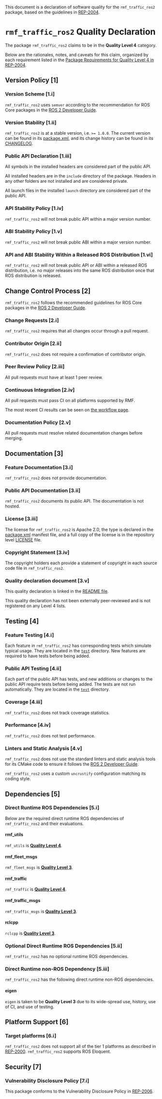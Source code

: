 This document is a declaration of software quality for the `rmf_traffic_ros2` package, based on the guidelines in [REP-2004](https://www.ros.org/reps/rep-2004.html).

# `rmf_traffic_ros2` Quality Declaration

The package `rmf_traffic_ros2` claims to be in the **Quality Level 4** category.

Below are the rationales, notes, and caveats for this claim, organized by each requirement listed in the [Package Requirements for Quality Level 4 in REP-2004](https://www.ros.org/reps/rep-2004.html).

## Version Policy [1]

### Version Scheme [1.i]

`rmf_traffic_ros2` uses `semver` according to the recommendation for ROS Core packages in the [ROS 2 Developer Guide](https://index.ros.org/doc/ros2/Contributing/Developer-Guide/#versioning).

### Version Stability [1.ii]

`rmf_traffic_ros2` is at a stable version, i.e. `>= 1.0.0`.
The current version can be found in its [package.xml](package.xml), and its change history can be found in its [CHANGELOG](CHANGELOG.rst).

### Public API Declaration [1.iii]

All symbols in the installed headers are considered part of the public API.

All installed headers are in the `include` directory of the package.
Headers in any other folders are not installed and are considered private.

All launch files in the installed `launch` directory are considered part of the public API.

### API Stability Policy [1.iv]

`rmf_traffic_ros2` will not break public API within a major version number.

### ABI Stability Policy [1.v]

`rmf_traffic_ros2` will not break public ABI within a major version number.

### API and ABI Stability Within a Released ROS Distribution [1.vi]

`rmf_traffic_ros2` will not break public API or ABI within a released ROS distribution, i.e. no major releases into the same ROS distribution once that ROS distribution is released.

## Change Control Process [2]

`rmf_traffic_ros2` follows the recommended guidelines for ROS Core packages in the [ROS 2 Developer Guide](https://index.ros.org/doc/ros2/Contributing/Developer-Guide/#package-requirements).

### Change Requests [2.i]

`rmf_traffic_ros2` requires that all changes occur through a pull request.

### Contributor Origin [2.ii]

`rmf_traffic_ros2` does not require a confirmation of contributor origin.

### Peer Review Policy [2.iii]

All pull requests must have at least 1 peer review.

### Continuous Integration [2.iv]

All pull requests must pass CI on all platforms supported by RMF.

The most recent CI results can be seen on [the workflow page](https://github.com/open-rmf/rmf_core_ros2/actions).

### Documentation Policy [2.v]

All pull requests must resolve related documentation changes before merging.

## Documentation [3]

### Feature Documentation [3.i]

`rmf_traffic_ros2` does not provide documentation.

### Public API Documentation [3.ii]

`rmf_traffic_ros2` documents its public API.
The documentation is not hosted.

### License [3.iii]

The license for `rmf_traffic_ros2` is Apache 2.0, the type is declared in the [package.xml](package.xml) manifest file, and a full copy of the license is in the repository level [LICENSE](../LICENSE) file.

### Copyright Statement [3.iv]

The copyright holders each provide a statement of copyright in each source code file in `rmf_traffic_ros2`.

### Quality declaration document [3.v]

This quality declaration is linked in the [README file](README.md).

This quality declaration has not been externally peer-reviewed and is not registered on any Level 4 lists.

## Testing [4]

### Feature Testing [4.i]

Each feature in `rmf_traffic_ros2` has corresponding tests which simulate typical usage.
They are located in the [`test`](https://github.com/open-rmf/rmf_core_ros2/tree/master/rmf_traffic_ros2/test) directory.
New features are required to have tests before being added.

### Public API Testing [4.ii]

Each part of the public API has tests, and new additions or changes to the public API require tests before being added.
The tests are not run automatically.
They are located in the [`test`](https://github.com/open-rmf/rmf_core_ros2/tree/master/rmf_traffic_ros2/test) directory.

### Coverage [4.iii]

`rmf_traffic_ros2` does not track coverage statistics.

### Performance [4.iv]

`rmf_traffic_ros2` does not test performance.

### Linters and Static Analysis [4.v]

`rmf_traffic_ros2` does not use the standard linters and static analysis tools for its CMake code to ensure it follows the [ROS 2 Developer Guide](https://index.ros.org/doc/ros2/Contributing/Developer-Guide/#linters).

`rmf_traffic_ros2` uses a custom `uncrustify` configuration matching its coding style.

## Dependencies [5]

### Direct Runtime ROS Dependencies [5.i]

Below are the required direct runtime ROS dependencies of `rmf_traffic_ros2` and their evaluations.

#### rmf\_utils

`rmf_utils` is [**Quality Level 4**](https://github.com/open-rmf/rmf_utils/blob/master/rmf_core_utils/QUALITY_DECLARATION.md).

#### rmf\_fleet\_msgs

`rmf_fleet_msgs` is [**Quality Level 3**](https://github.com/open-rmf/rmf_core_msgs/blob/master/rmf_fleet_msgs/QUALITY_DECLARATION.md).

#### rmf\_traffic

`rmf_traffic` is [**Quality Level 4**](https://github.com/open-rmf/rmf_traffic/blob/master/rmf_traffic/QUALITY_DECLARATION.md).

#### rmf\_traffic\_msgs

`rmf_traffic_msgs` is [**Quality Level 3**](https://github.com/open-rmf/rmf_core_msgs/blob/master/rmf_traffic_msgs/QUALITY_DECLARATION.md).

#### rclcpp

`rclcpp` is [**Quality Level 3**](https://github.com/ros2/rclcpp/blob/master/rclcpp/QUALITY_DECLARATION.md).

### Optional Direct Runtime ROS Dependencies [5.ii]

`rmf_traffic_ros2` has no optional runtime ROS dependencies.

### Direct Runtime non-ROS Dependency [5.iii]

`rmf_traffic_ros2` has the following direct runtime non-ROS dependencies.

#### eigen

`eigen` is taken to be **Quality Level 3** due to its wide-spread use, history, use of CI, and use of testing.

## Platform Support [6]

### Target platforms [6.i]

`rmf_traffic_ros2` does not support all of the tier 1 platforms as described in [REP-2000](https://www.ros.org/reps/rep-2000.html#support-tiers).
`rmf_traffic_ros2` supports ROS Eloquent.

## Security [7]

### Vulnerability Disclosure Policy [7.i]

This package conforms to the Vulnerability Disclosure Policy in [REP-2006](https://www.ros.org/reps/rep-2006.html).
